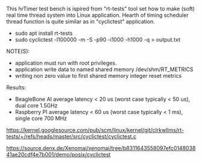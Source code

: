 
This hrTimer test bench is ispired from "rt-tests" tool set how to make (soft) real time
thread system into Linux application. Hearth of timing scheduler thread function is quite
similar as in "cyclictest" application.

- sudo apt install rt-tests
- sudo cyclictest -l100000 -m -S -p90 -i1000 -h1000 -q > output.txt

NOTE(S):
- application must run with root privileges.
- application write data to named shared memory /dev/shm/RT_METRICS
- writing non zero value to first shared memory integer reset metrics

Results:
- BeagleBone AI average latency < 20 us (worst case typically < 50 us), dual core 1.5GHz
- Raspberry  PI average latency < 60 us (worst case typically < 1 ms), single core 700 MHz

https://kernel.googlesource.com/pub/scm/linux/kernel/git/clrkwllms/rt-tests/+/refs/heads/master/src/cyclictest/cyclictest.c

https://source.denx.de/Xenomai/xenomai/tree/b8311643558097efc014803841ae20cdf4e7b001/demo/posix/cyclictest
